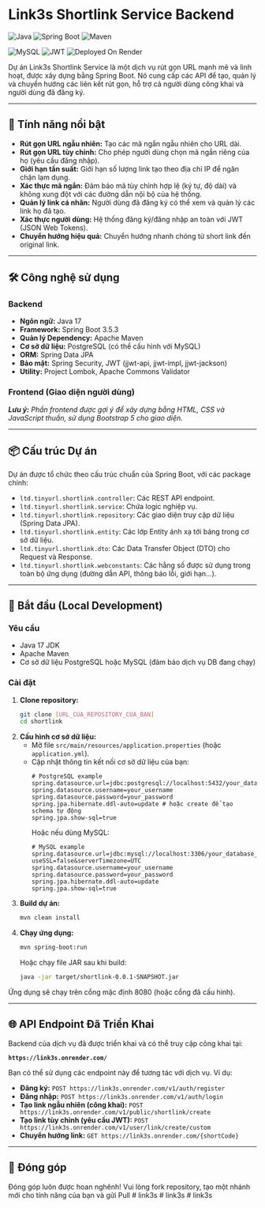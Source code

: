 ﻿# Link3s Shortlink Service Backend

![Java](https://img.shields.io/badge/Java-17-blue)
![Spring Boot](https://img.shields.io/badge/Spring_Boot-3.5.3-green)
![Maven](https://img.shields.io/badge/Maven-3.x-red)

![MySQL](https://img.shields.io/badge/MySQL-8.0-orange)
![JWT](https://img.shields.io/badge/JWT-Authentication-yellow)
![Deployed On Render](https://img.shields.io/badge/Deployed%20on-Render-darkgreen)

Dự án Link3s Shortlink Service là một dịch vụ rút gọn URL mạnh mẽ và linh hoạt, được xây dựng bằng Spring Boot. Nó cung cấp các API để tạo, quản lý và chuyển hướng các liên kết rút gọn, hỗ trợ cả người dùng công khai và người dùng đã đăng ký.

---

## 🚀 Tính năng nổi bật

* **Rút gọn URL ngẫu nhiên:** Tạo các mã ngắn ngẫu nhiên cho URL dài.
* **Rút gọn URL tùy chỉnh:** Cho phép người dùng chọn mã ngắn riêng của họ (yêu cầu đăng nhập).
* **Giới hạn tần suất:** Giới hạn số lượng link tạo theo địa chỉ IP để ngăn chặn lạm dụng.
* **Xác thực mã ngắn:** Đảm bảo mã tùy chỉnh hợp lệ (ký tự, độ dài) và không xung đột với các đường dẫn nội bộ của hệ thống.
* **Quản lý link cá nhân:** Người dùng đã đăng ký có thể xem và quản lý các link họ đã tạo.
* **Xác thực người dùng:** Hệ thống đăng ký/đăng nhập an toàn với JWT (JSON Web Tokens).
* **Chuyển hướng hiệu quả:** Chuyển hướng nhanh chóng từ short link đến original link.

---

## 🛠️ Công nghệ sử dụng

### Backend
* **Ngôn ngữ:** Java 17
* **Framework:** Spring Boot 3.5.3
* **Quản lý Dependency:** Apache Maven
* **Cơ sở dữ liệu:** PostgreSQL (có thể cấu hình với MySQL)
* **ORM:** Spring Data JPA
* **Bảo mật:** Spring Security, JWT (jjwt-api, jjwt-impl, jjwt-jackson)
* **Utility:** Project Lombok, Apache Commons Validator

### Frontend (Giao diện người dùng)
_**Lưu ý:** Phần frontend được gợi ý để xây dựng bằng HTML, CSS và JavaScript thuần, sử dụng Bootstrap 5 cho giao diện._

---

## 📦 Cấu trúc Dự án

Dự án được tổ chức theo cấu trúc chuẩn của Spring Boot, với các package chính:

* `ltd.tinyurl.shortlink.controller`: Các REST API endpoint.
* `ltd.tinyurl.shortlink.service`: Chứa logic nghiệp vụ.
* `ltd.tinyurl.shortlink.repository`: Các giao diện truy cập dữ liệu (Spring Data JPA).
* `ltd.tinyurl.shortlink.entity`: Các lớp Entity ánh xạ tới bảng trong cơ sở dữ liệu.
* `ltd.tinyurl.shortlink.dto`: Các Data Transfer Object (DTO) cho Request và Response.
* `ltd.tinyurl.shortlink.webconstants`: Các hằng số được sử dụng trong toàn bộ ứng dụng (đường dẫn API, thông báo lỗi, giới hạn...).

---

## 🚀 Bắt đầu (Local Development)

### Yêu cầu
* Java 17 JDK
* Apache Maven
* Cơ sở dữ liệu PostgreSQL hoặc MySQL (đảm bảo dịch vụ DB đang chạy)

### Cài đặt
1.  **Clone repository:**
    ```bash
    git clone [URL_CỦA_REPOSITORY_CỦA_BẠN]
    cd shortlink
    ```
2.  **Cấu hình cơ sở dữ liệu:**
    * Mở file `src/main/resources/application.properties` (hoặc `application.yml`).
    * Cập nhật thông tin kết nối cơ sở dữ liệu của bạn:
        ```properties
        # PostgreSQL example
        spring.datasource.url=jdbc:postgresql://localhost:5432/your_database_name
        spring.datasource.username=your_username
        spring.datasource.password=your_password
        spring.jpa.hibernate.ddl-auto=update # hoặc create để tạo schema tự động
        spring.jpa.show-sql=true
        ```
        Hoặc nếu dùng MySQL:
        ```properties
        # MySQL example
        spring.datasource.url=jdbc:mysql://localhost:3306/your_database_name?useSSL=false&serverTimezone=UTC
        spring.datasource.username=your_username
        spring.datasource.password=your_password
        spring.jpa.hibernate.ddl-auto=update
        spring.jpa.show-sql=true
        ```
3.  **Build dự án:**
    ```bash
    mvn clean install
    ```
4.  **Chạy ứng dụng:**
    ```bash
    mvn spring-boot:run
    ```
    Hoặc chạy file JAR sau khi build:
    ```bash
    java -jar target/shortlink-0.0.1-SNAPSHOT.jar
    ```
Ứng dụng sẽ chạy trên cổng mặc định 8080 (hoặc cổng đã cấu hình).

---

## 🌐 API Endpoint Đã Triển Khai

Backend của dịch vụ đã được triển khai và có thể truy cập công khai tại:

**`https://link3s.onrender.com/`**

Bạn có thể sử dụng các endpoint này để tương tác với dịch vụ. Ví dụ:

* **Đăng ký:** `POST https://link3s.onrender.com/v1/auth/register`
* **Đăng nhập:** `POST https://link3s.onrender.com/v1/auth/login`
* **Tạo link ngẫu nhiên (công khai):** `POST https://link3s.onrender.com/v1/public/shortlink/create`
* **Tạo link tùy chỉnh (yêu cầu JWT):** `POST https://link3s.onrender.com/v1/user/link/create/custom`
* **Chuyển hướng link:** `GET https://link3s.onrender.com/{shortCode}`

---

## 🤝 Đóng góp

Đóng góp luôn được hoan nghênh! Vui lòng fork repository, tạo một nhánh mới cho tính năng của bạn và gửi Pull 
#   l i n k 3 s  
 #   l i n k 3 s  
 #   l i n k 3 s  
 